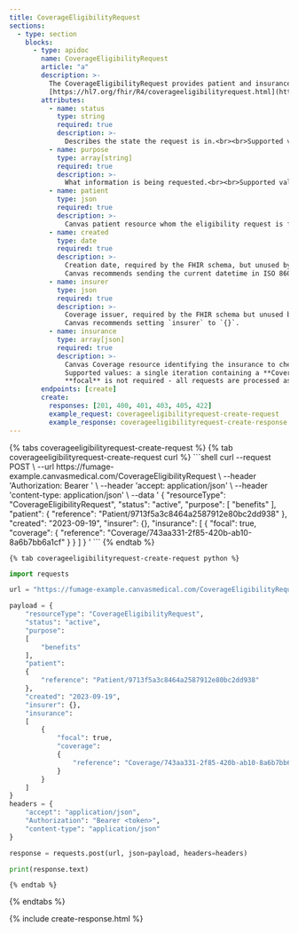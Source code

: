 ```yaml
---
title: CoverageEligibilityRequest
sections:
  - type: section
    blocks:
      - type: apidoc
        name: CoverageEligibilityRequest
        article: "a"
        description: >-
          The CoverageEligibilityRequest provides patient and insurance coverage information to an insurer for them to respond, in the form of an CoverageEligibilityResponse, with information regarding whether the stated coverage is valid and in-force.<br><br>
          [https://hl7.org/fhir/R4/coverageeligibilityrequest.html](https://hl7.org/fhir/R4/coverageeligibilityrequest.html)
        attributes:
          - name: status
            type: string
            required: true
            description: >-
              Describes the state the request is in.<br><br>Supported values: **active**
          - name: purpose
            type: array[string]
            required: true
            description: >-
              What information is being requested.<br><br>Supported values: only **["benefits"]** is valid
          - name: patient
            type: json
            required: true
            description: >-
              Canvas patient resource whom the eligibility request is for
          - name: created
            type: date
            required: true
            description: >-
              Creation date, required by the FHIR schema, but unused by Canvas.<br><br>
              Canvas recommends sending the current datetime in ISO 8601 format.
          - name: insurer
            type: json
            required: true
            description: >-
              Coverage issuer, required by the FHIR schema but unused by Canvas.<br><br>
              Canvas recommends setting `insurer` to `{}`.
          - name: insurance
            type: array[json]
            required: true
            description: >-
              Canvas Coverage resource identifying the insurance to check eligibility against<br><br>
              Supported values: a single iteration containing a **Coverage** resource.<br><br>
              **focal** is not required - all requests are processed as **true**
        endpoints: [create]
        create:
          responses: [201, 400, 401, 403, 405, 422]
          example_request: coverageeligibilityrequest-create-request
          example_response: coverageeligibilityrequest-create-response
---
```


<div id="coverageeligibilityrequest-create-request">
  {% tabs coverageeligibilityrequest-create-request %}
    {% tab coverageeligibilityrequest-create-request curl %}
```shell
curl --request POST \
     --url https://fumage-example.canvasmedical.com/CoverageEligibilityRequest \
     --header 'Authorization: Bearer <token>' \
     --header 'accept: application/json' \
     --header 'content-type: application/json' \
     --data '
{
    "resourceType": "CoverageEligibilityRequest",
    "status": "active",
    "purpose":
    [
        "benefits"
    ],
    "patient":
    {
        "reference": "Patient/9713f5a3c8464a2587912e80bc2dd938"
    },
    "created": "2023-09-19",
    "insurer": {},
    "insurance":
    [
        {
            "focal": true,
            "coverage":
            {
                "reference": "Coverage/743aa331-2f85-420b-ab10-8a6b7bb6a1cf"
            }
        }
    ]
}
'
```
    {% endtab %}

    {% tab coverageeligibilityrequest-create-request python %}
```python
import requests

url = "https://fumage-example.canvasmedical.com/CoverageEligibilityRequest"

payload = {
    "resourceType": "CoverageEligibilityRequest",
    "status": "active",
    "purpose":
    [
        "benefits"
    ],
    "patient":
    {
        "reference": "Patient/9713f5a3c8464a2587912e80bc2dd938"
    },
    "created": "2023-09-19",
    "insurer": {},
    "insurance":
    [
        {
            "focal": true,
            "coverage":
            {
                "reference": "Coverage/743aa331-2f85-420b-ab10-8a6b7bb6a1cf"
            }
        }
    ]
}
headers = {
    "accept": "application/json",
    "Authorization": "Bearer <token>",
    "content-type": "application/json"
}

response = requests.post(url, json=payload, headers=headers)

print(response.text)
```
    {% endtab %}
  {% endtabs %}
</div>

<div id="coverageeligibilityrequest-create-response">
{% include create-response.html %}
</div>
